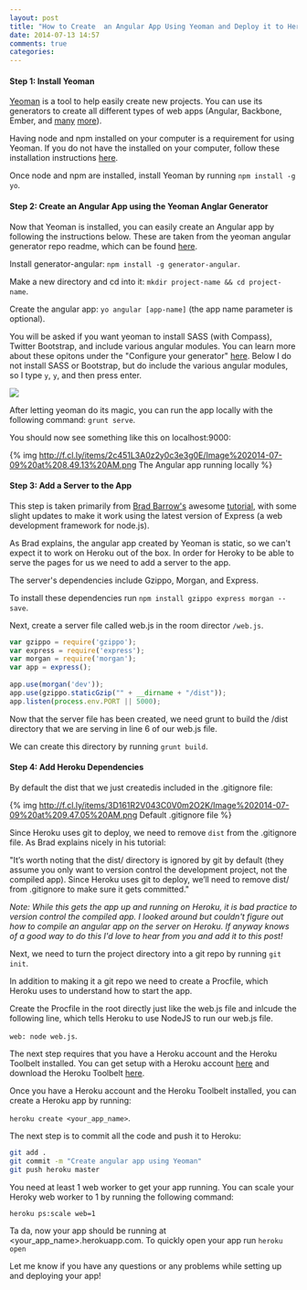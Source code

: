 ```yaml
---
layout: post
title: "How to Create  an Angular App Using Yeoman and Deploy it to Heroku"
date: 2014-07-13 14:57
comments: true
categories: 
---
```


#### Step 1: Install Yeoman

[Yeoman](http://yeoman.io/) is a tool to help easily create new projects. You can use its generators to create all different types of web apps (Angular, Backbone, Ember, and [many](http://yeoman.io/generators/official.html) [more](http://yeoman.io/generators/community.html)). 

Having node and npm installed on your computer is a requirement for using Yeoman. If you do not have the installed on your computer, follow these installation instructions [here](http://blog.nodeknockout.com/post/65463770933/how-to-install-node-js-and-npm).

Once node and npm are installed, install Yeoman by running `npm install -g yo`.

#### Step 2: Create an Angular App using the Yeoman Anglar Generator

Now that Yeoman is installed, you can easily create an Angular app by following the instructions below. These are taken from the yeoman angular generator repo readme, which can be found [here](https://github.com/yeoman/generator-angular).

Install generator-angular: `npm install -g generator-angular`.

Make a new directory and cd into it: `mkdir project-name && cd project-name`.

Create the angular app: `yo angular [app-name]` (the app name parameter is optional).

You will be asked if you want yeoman to install SASS (with Compass), Twitter Bootstrap, and include various angular modules. You can learn more about these opitons under the "Configure your generator" [here](http://yeoman.io/codelab/scaffold-app.html). Below I do not install SASS or Bootstrap, but do include the various angular modules, so I type `y`, `y`, and then press enter.

![](http://cl.ly/WYXe/Image%202014-07-13%20at%203.52.56%20PM.png)

After letting yeoman do its magic, you can run the app locally with the following command:  `grunt serve`. 

You should now see something like this on localhost:9000:

{% img http://f.cl.ly/items/2c451L3A0z2y0c3e3g0E/Image%202014-07-09%20at%208.49.13%20AM.png The Angular app running locally %}


#### Step 3: Add a Server to the App

This step is taken primarily from [Brad Barrow's](https://twitter.com/foxwisp) awesome [tutorial](http://www.sitepoint.com/deploying-yeomanangular-app-heroku/), with some slight updates to make it work using the latest version of Express (a web development framework for node.js).

As Brad explains, the angular app created by Yeoman is static, so we can't expect it to work on Heroku out of the box. In order for Heroky to be able to serve the pages for us we need to add a server to the app.

The server's dependencies include Gzippo, Morgan, and Express. 

To install these dependencies run `npm install gzippo express morgan --save`.

Next, create a server file called web.js in the room director `/web.js`.

```js
var gzippo = require('gzippo');
var express = require('express');
var morgan = require('morgan');
var app = express();
 
app.use(morgan('dev'));
app.use(gzippo.staticGzip("" + __dirname + "/dist"));
app.listen(process.env.PORT || 5000);
```

Now that the server file has been created, we need grunt to build the /dist directory that we are serving in line 6 of our web.js file. 

We can create this directory by running `grunt build`.

#### Step 4: Add Heroku Dependencies

By default the dist that we just createdis included in the .gitignore file:

{% img http://f.cl.ly/items/3D161R2V043C0V0m2O2K/Image%202014-07-09%20at%209.47.05%20AM.png Default .gitignore file %}

Since Heroku uses git to deploy, we need to remove `dist` from the .gitignore file. As Brad explains nicely in his tutorial:

"It’s worth noting that the dist/ directory is ignored by git by default (they assume you only want to version control the development project, not the compiled app). Since Heroku uses git to deploy, we’ll need to remove dist/ from .gitignore to make sure it gets committed."

*Note: While this gets the app up and running on Heroku, it is bad practice to version control the compiled app. I looked around but couldn't figure out how to compile an angular app on the server on Heroku. If anyway knows of a good way to do this I'd love to hear from you and add it to this post!*  

Next, we need to turn the project directory into a git repo by running `git init`.

In addition to making it a git repo we need to create a Procfile, which Heroku uses to understand how to start the app.

Create the Procfile in the root directly just like the web.js file and inlcude the following line, which tells Heroku to use NodeJS to run our web.js file.

`web: node web.js`.

The next step requires that you have a Heroku account and the Heroku Toolbelt installed. You can get setup with a Heroku account [here](heroku.com) and download the Heroku Toolbelt [here](https://toolbelt.heroku.com/).

Once you have a Heroku account and the Heroku Toolbelt installed, you can create a Heroku app by running: 

`heroku create <your_app_name>`.

The next step is to commit all the code and push it to Heroku:

```bash
git add .
git commit -m "Create angular app using Yeoman"
git push heroku master
```

You need at least 1 web worker to get your app running. You can scale your Heroky web worker to 1 by running the following command: 

`heroku ps:scale web=1`

Ta da, now your app should be running at <your_app_name>.herokuapp.com. To quickly open your app run `heroku open`

Let me know if you have any questions or any problems while setting up and deploying your app!

